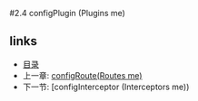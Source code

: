 #2.4 configPlugin (Plugins me)


## links
   * [目录](<preface.md>)
   * 上一章: [configRoute(Routes me)](<2.3.md>)
   * 下一节: [configInterceptor (Interceptors me))

